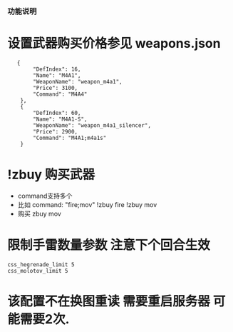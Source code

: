 ### 功能说明

# 设置武器购买价格参见 weapons.json

```
   {
        "DefIndex": 16,
        "Name": "M4A1",
        "WeaponName": "weapon_m4a1",
        "Price": 3100,
        "Command": "M4A4"
    },
    {
        "DefIndex": 60,
        "Name": "M4A1-S",
        "WeaponName": "weapon_m4a1_silencer",
        "Price": 2900,
        "Command": "M4A1;m4a1s"
    }
```


# !zbuy 购买武器
-  command支持多个
-  比如 command: "fire;mov" !zbuy fire !zbuy mov
-  购买 zbuy mov

# 限制手雷数量参数 注意下个回合生效
```css_hegrenade_limit 5```  
```css_molotov_limit 5```

  
# 该配置不在换图重读 需要重启服务器 可能需要2次.
